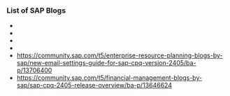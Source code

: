 ### List of SAP Blogs

*
*
*
*
* https://community.sap.com/t5/enterprise-resource-planning-blogs-by-sap/new-email-settings-guide-for-sap-cpq-version-2405/ba-p/13706400
* https://community.sap.com/t5/financial-management-blogs-by-sap/sap-cpq-2405-release-overview/ba-p/13646624
